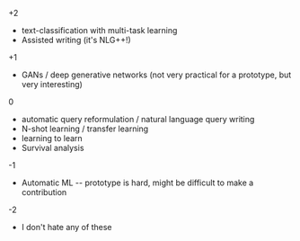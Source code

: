 +2

 - text-classification with multi-task learning
 - Assisted writing (it's NLG++!)

+1

 - GANs / deep generative networks (not very practical for a prototype, but very interesting)

0

 - automatic query reformulation / natural language query writing
 - N-shot learning / transfer learning
 - learning to learn
 - Survival analysis

-1 

 - Automatic ML -- prototype is hard, might be difficult to make a contribution
 

-2

 - I don't hate any of these